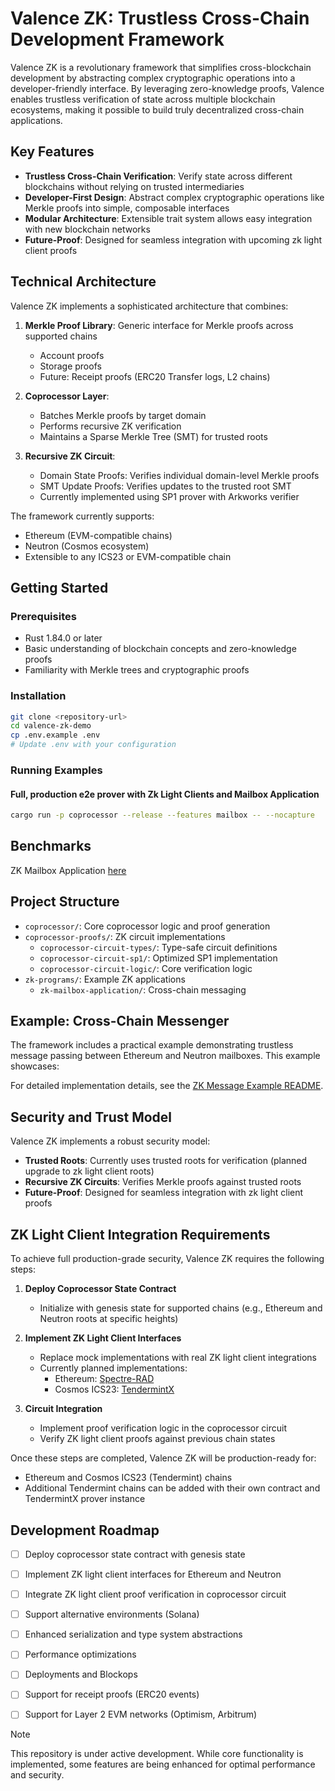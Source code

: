 # Valence ZK: Trustless Cross-Chain Development Framework

Valence ZK is a revolutionary framework that simplifies cross-blockchain development by abstracting complex cryptographic operations into a developer-friendly interface. By leveraging zero-knowledge proofs, Valence enables trustless verification of state across multiple blockchain ecosystems, making it possible to build truly decentralized cross-chain applications.

## Key Features

- **Trustless Cross-Chain Verification**: Verify state across different blockchains without relying on trusted intermediaries
- **Developer-First Design**: Abstract complex cryptographic operations like Merkle proofs into simple, composable interfaces
- **Modular Architecture**: Extensible trait system allows easy integration with new blockchain networks
- **Future-Proof**: Designed for seamless integration with upcoming zk light client proofs

## Technical Architecture

Valence ZK implements a sophisticated architecture that combines:

1. **Merkle Proof Library**: Generic interface for Merkle proofs across supported chains
   - Account proofs
   - Storage proofs
   - Future: Receipt proofs (ERC20 Transfer logs, L2 chains)

2. **Coprocessor Layer**: 
   - Batches Merkle proofs by target domain
   - Performs recursive ZK verification
   - Maintains a Sparse Merkle Tree (SMT) for trusted roots

3. **Recursive ZK Circuit**:
   - Domain State Proofs: Verifies individual domain-level Merkle proofs
   - SMT Update Proofs: Verifies updates to the trusted root SMT
   - Currently implemented using SP1 prover with Arkworks verifier

The framework currently supports:
- Ethereum (EVM-compatible chains)
- Neutron (Cosmos ecosystem)
- Extensible to any ICS23 or EVM-compatible chain

## Getting Started

### Prerequisites
- Rust 1.84.0 or later
- Basic understanding of blockchain concepts and zero-knowledge proofs
- Familiarity with Merkle trees and cryptographic proofs

### Installation
```bash
git clone <repository-url>
cd valence-zk-demo
cp .env.example .env
# Update .env with your configuration
```

### Running Examples

#### Full, production e2e prover with Zk Light Clients and Mailbox Application
```bash
cargo run -p coprocessor --release --features mailbox -- --nocapture
```

## Benchmarks

ZK Mailbox Application [here](zk-programs/zk-mailbox-example/README.md)

## Project Structure

- `coprocessor/`: Core coprocessor logic and proof generation
- `coprocessor-proofs/`: ZK circuit implementations
  - `coprocessor-circuit-types/`: Type-safe circuit definitions
  - `coprocessor-circuit-sp1/`: Optimized SP1 implementation
  - `coprocessor-circuit-logic/`: Core verification logic
- `zk-programs/`: Example ZK applications
  - `zk-mailbox-application/`: Cross-chain messaging

## Example: Cross-Chain Messenger

The framework includes a practical example demonstrating trustless message passing between Ethereum and Neutron mailboxes. This example showcases:

For detailed implementation details, see the [ZK Message Example README](./zk-programs/zk-mailbox-example/README.md).

## Security and Trust Model

Valence ZK implements a robust security model:

- **Trusted Roots**: Currently uses trusted roots for verification (planned upgrade to zk light client roots)
- **Recursive ZK Circuits**: Verifies Merkle proofs against trusted roots
- **Future-Proof**: Designed for seamless integration with zk light client proofs

## ZK Light Client Integration Requirements

To achieve full production-grade security, Valence ZK requires the following steps:

1. **Deploy Coprocessor State Contract**
   - Initialize with genesis state for supported chains (e.g., Ethereum and Neutron roots at specific heights)

2. **Implement ZK Light Client Interfaces**
   - Replace mock implementations with real ZK light client integrations
   - Currently planned implementations:
     - Ethereum: [Spectre-RAD](https://github.com/jonas089/spectre-rad)
     - Cosmos ICS23: [TendermintX](https://github.com/succinctlabs/tendermintx)

3. **Circuit Integration**
   - Implement proof verification logic in the coprocessor circuit
   - Verify ZK light client proofs against previous chain states

Once these steps are completed, Valence ZK will be production-ready for:
- Ethereum and Cosmos ICS23 (Tendermint) chains
- Additional Tendermint chains can be added with their own contract and TendermintX prover instance

## Development Roadmap

- [ ] Deploy coprocessor state contract with genesis state
- [ ] Implement ZK light client interfaces for Ethereum and Neutron
- [ ] Integrate ZK light client proof verification in coprocessor circuit
- [ ] Support alternative environments (Solana)
- [ ] Enhanced serialization and type system abstractions
- [ ] Performance optimizations
- [ ] Deployments and Blockops
- [ ] Support for receipt proofs (ERC20 events)
- [ ] Support for Layer 2 EVM networks (Optimism, Arbitrum)


> [!NOTE]
> This repository is under active development. While core functionality is implemented, some features are being enhanced for optimal performance and security.